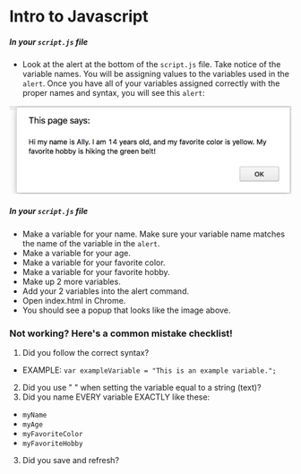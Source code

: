 # Intro to Javascript
##### In your `script.js` file
* Look at the alert at the bottom of the `script.js` file. Take notice of the variable names. You will be assigning values to the variables used in the `alert`. Once you have all of your variables assigned correctly with the proper names and syntax, you will see this `alert`: 

![message](/images/message.png)

##### In your `script.js` file
* Make a variable for your name. Make sure your variable name matches the name of the variable in the `alert`. 
* Make a variable for your age.
* Make a variable for your favorite color. 
* Make a variable for your favorite hobby.
* Make up 2 more variables.
* Add your 2 variables into the alert command. 
* Open index.html in Chrome.
* You should see a popup that looks like the image above. 


### Not working? Here's a common mistake checklist!
1. Did you follow the correct syntax?
  * EXAMPLE:  `var exampleVariable = "This is an example variable.";`
2. Did you use " " when setting the variable equal to a string (text)?
3. Did you name EVERY variable EXACTLY like these:
  * `myName`
  * `myAge`
  * `myFavoriteColor`
  * `myFavoriteHobby`
3. Did you save and refresh?
